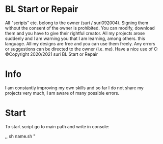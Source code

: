 # BL Start or Repair
All "scripts" etc. belong to the owner (suri / suri092004). Signing them without the consent of the owner is prohibited. You can modify, download them and you have to give their rightful creator. All my projects arose suddenly and I am warning you that I am learning, among others. this language. All my designs are free and you can use them freely. Any errors or suggestions can be directed to the owner (i.e. me). Have a nice use of C: ©Copyright 2020/2021 suri BL Start or Repair

# Info
I am constantly improving my own skills and so far I do not share my projects very much, I am aware of many possible errors.

# Start
To start script go to main path and write in console:

,, sh name.sh "

